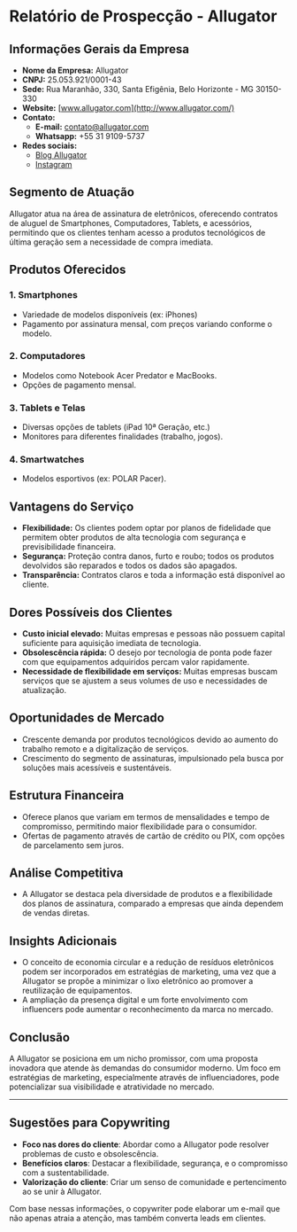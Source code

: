 # Relatório de Prospecção - Allugator

## Informações Gerais da Empresa
- **Nome da Empresa:** Allugator
- **CNPJ:** 25.053.921/0001-43
- **Sede:** Rua Maranhão, 330, Santa Efigênia, Belo Horizonte - MG 30150-330
- **Website:** [www.allugator.com](http://www.allugator.com/)
- **Contato:** 
  - **E-mail:** contato@allugator.com
  - **Whatsapp:** +55 31 9109-5737
- **Redes sociais:** 
  - [Blog Allugator](https://blog.allugator.com)
  - [Instagram](https://www.instagram.com/allu.oficial/)
  
## Segmento de Atuação
Allugator atua na área de assinatura de eletrônicos, oferecendo contratos de aluguel de Smartphones, Computadores, Tablets, e acessórios, permitindo que os clientes tenham acesso a produtos tecnológicos de última geração sem a necessidade de compra imediata.

## Produtos Oferecidos
### 1. **Smartphones**
- Variedade de modelos disponíveis (ex: iPhones)
- Pagamento por assinatura mensal, com preços variando conforme o modelo.

### 2. **Computadores**
- Modelos como Notebook Acer Predator e MacBooks.
- Opções de pagamento mensal.

### 3. **Tablets e Telas**
- Diversas opções de tablets (iPad 10ª Geração, etc.)
- Monitores para diferentes finalidades (trabalho, jogos).

### 4. **Smartwatches**
- Modelos esportivos (ex: POLAR Pacer).
 
## Vantagens do Serviço
- **Flexibilidade:** Os clientes podem optar por planos de fidelidade que permitem obter produtos de alta tecnologia com segurança e previsibilidade financeira.
- **Segurança:** Proteção contra danos, furto e roubo; todos os produtos devolvidos são reparados e todos os dados são apagados.
- **Transparência:** Contratos claros e toda a informação está disponível ao cliente.

## Dores Possíveis dos Clientes
- **Custo inicial elevado:** Muitas empresas e pessoas não possuem capital suficiente para aquisição imediata de tecnologia.
- **Obsolescência rápida:** O desejo por tecnologia de ponta pode fazer com que equipamentos adquiridos percam valor rapidamente.
- **Necessidade de flexibilidade em serviços:** Muitas empresas buscam serviços que se ajustem a seus volumes de uso e necessidades de atualização.

## Oportunidades de Mercado
- Crescente demanda por produtos tecnológicos devido ao aumento do trabalho remoto e a digitalização de serviços.
- Crescimento do segmento de assinaturas, impulsionado pela busca por soluções mais acessíveis e sustentáveis.

## Estrutura Financeira
- Oferece planos que variam em termos de mensalidades e tempo de compromisso, permitindo maior flexibilidade para o consumidor.
- Ofertas de pagamento através de cartão de crédito ou PIX, com opções de parcelamento sem juros.

## Análise Competitiva
- A Allugator se destaca pela diversidade de produtos e a flexibilidade dos planos de assinatura, comparado a empresas que ainda dependem de vendas diretas.

## Insights Adicionais
- O conceito de economia circular e a redução de resíduos eletrônicos podem ser incorporados em estratégias de marketing, uma vez que a Allugator se propõe a minimizar o lixo eletrônico ao promover a reutilização de equipamentos.
- A ampliação da presença digital e um forte envolvimento com influencers pode aumentar o reconhecimento da marca no mercado.

## Conclusão
A Allugator se posiciona em um nicho promissor, com uma proposta inovadora que atende às demandas do consumidor moderno. Um foco em estratégias de marketing, especialmente através de influenciadores, pode potencializar sua visibilidade e atratividade no mercado.

---

## Sugestões para Copywriting
- **Foco nas dores do cliente**: Abordar como a Allugator pode resolver problemas de custo e obsolescência.
- **Benefícios claros**: Destacar a flexibilidade, segurança, e o compromisso com a sustentabilidade.
- **Valorização do cliente**: Criar um senso de comunidade e pertencimento ao se unir à Allugator.

Com base nessas informações, o copywriter pode elaborar um e-mail que não apenas atraia a atenção, mas também converta leads em clientes.